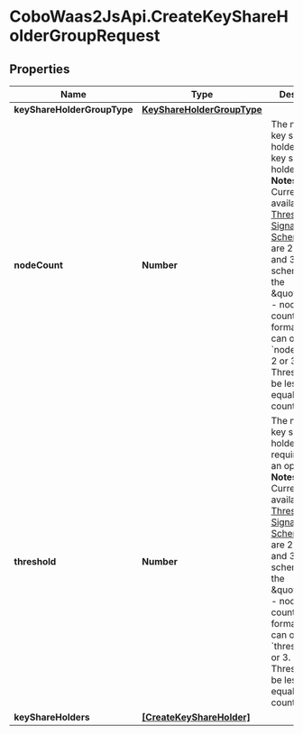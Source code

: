 # CoboWaas2JsApi.CreateKeyShareHolderGroupRequest

## Properties

Name | Type | Description | Notes
------------ | ------------- | ------------- | -------------
**keyShareHolderGroupType** | [**KeyShareHolderGroupType**](KeyShareHolderGroupType.md) |  | 
**nodeCount** | **Number** | The number of key share holders in this key share holder group.  **Notes:** 1. Currently, the available [Threshold Signature Schemes (TSS)](https://manuals.cobo.com/en/portal/mpc-wallets/introduction#threshold-signature-scheme-tss) are 2-2, 2-3, and 3-3 schemes (in the \&quot;threshold - node count\&quot; format), so you can only set &#x60;node_count&#x60; to 2 or 3.   2. Threshold must be less than or equal to node count.  | 
**threshold** | **Number** | The number of key share holders required to sign an operation.  **Notes:** 1. Currently, the available [Threshold Signature Schemes (TSS)](https://manuals.cobo.com/en/portal/mpc-wallets/introduction#threshold-signature-scheme-tss) are 2-2, 2-3, and 3-3 schemes (in the \&quot;threshold - node count\&quot; format), so you can only set &#x60;threshold&#x60; to 2 or 3.   2. Threshold must be less than or equal to node count.  | 
**keyShareHolders** | [**[CreateKeyShareHolder]**](CreateKeyShareHolder.md) |  | 


